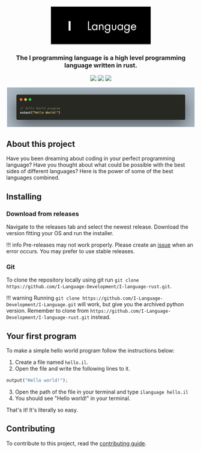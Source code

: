 <p align="center">
    <img src="https://github.com/I-Language-Development/I-language-rust/blob/main/.github/logo-with-text.png?raw=true" height="100px">
</p>
<h3 align="center">
    The I programming language is a high level programming language written in rust.
</h3>
<p align="center">
    <img src="https://www.codefactor.io/repository/github/i-language-development/i-language-rust/badge">
    <img src="https://github.com/I-Language-Development/I-language/actions/workflows/megalinter.yml/badge.svg">
    <img src="https://img.shields.io/badge/pre--commit-enabled-brightgreen?logo=pre-commit">
</p>

<p align="center">
    <img src="https://github.com/I-Language-Development/I-language-rust/blob/main/.github/example-syntax.png?raw=true" width="500px"/>
</p>

## About this project

Have you been dreaming about coding in your perfect programming language?
Have you thought about what could be possible with the best sides of different languages?
Here is the power of some of the best languages combined.

## Installing

### Download from releases

Navigate to the releases tab and select the newest release. Download the version fitting your OS and run the installer.

!!! info
    Pre-releases may not work properly. Please create an [issue](https://github.com/I-Language-Development/I-language-rust/issues) when an error occurs. You may prefer to use stable releases.

### Git

To clone the repository locally using git run `git clone https://github.com/I-Language-Development/I-language-rust.git`.

!!! warning
    Running `git clone https://github.com/I-Language-Development/I-Language.git` will work, but give you the archived python version. Remember to clone from `https://github.com/I-Language-Development/I-language-rust.git` instead.

## Your first program

To make a simple hello world program follow the instructions below:

1. Create a file named `hello.il`.
2. Open the file and write the following lines to it.
``` py title="hello.il"
output("Hello world!");
```
3. Open the path of the file in your terminal and type `ilanguage hello.il`
4. You should see "Hello world!" in your terminal.

That's it! It's literally so easy.

## Contributing

To contribute to this project, read the [contributing guide](CONTRIBUTING.md).
